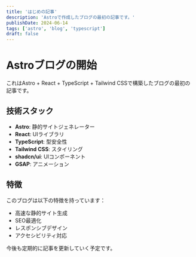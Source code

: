 ```yaml
---
title: 'はじめの記事'
description: 'Astroで作成したブログの最初の記事です。'
publishDate: 2024-06-14
tags: ['astro', 'blog', 'typescript']
draft: false
---
```


# Astroブログの開始

これはAstro + React + TypeScript + Tailwind CSSで構築したブログの最初の記事です。

## 技術スタック

- **Astro**: 静的サイトジェネレーター
- **React**: UIライブラリ
- **TypeScript**: 型安全性
- **Tailwind CSS**: スタイリング
- **shadcn/ui**: UIコンポーネント
- **GSAP**: アニメーション

## 特徴

このブログは以下の特徴を持っています：

- 高速な静的サイト生成
- SEO最適化
- レスポンシブデザイン
- アクセシビリティ対応

今後も定期的に記事を更新していく予定です。
